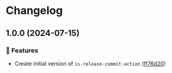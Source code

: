 # Changelog

## 1.0.0 (2024-07-15)


### 🚀 Features

* Create initial version of `is-release-commit-action` ([ff76d20](https://github.com/NiverEngineering/is-release-commit-action/commit/ff76d20e3e04cecdc9eeb8f47becd422fa1eb300))

